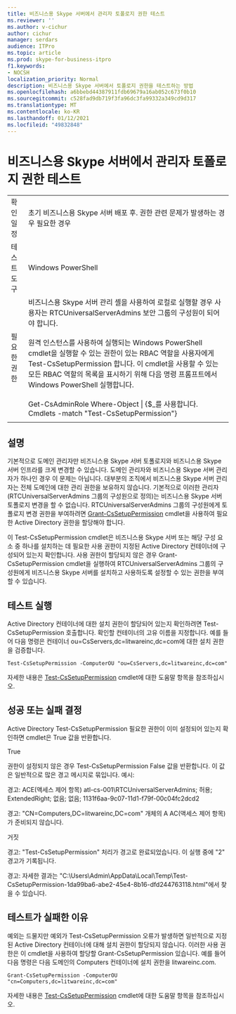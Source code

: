 ```yaml
---
title: 비즈니스용 Skype 서버에서 관리자 토폴로지 권한 테스트
ms.reviewer: ''
ms.author: v-cichur
author: cichur
manager: serdars
audience: ITPro
ms.topic: article
ms.prod: skype-for-business-itpro
f1.keywords:
- NOCSH
localization_priority: Normal
description: 비즈니스용 Skype 서버에서 토폴로지 권한을 테스트하는 방법
ms.openlocfilehash: a6bbebd44387911fdb69679a16ab052c673f0b10
ms.sourcegitcommit: c528fad9db719f3fa96dc3fa99332a349cd9d317
ms.translationtype: MT
ms.contentlocale: ko-KR
ms.lasthandoff: 01/12/2021
ms.locfileid: "49832848"
---
```

# <a name="testing-admin-topology-rights-in-skype-for-business-server"></a>비즈니스용 Skype 서버에서 관리자 토폴로지 권한 테스트

| | |
|--|--|
|확인 일정|초기 비즈니스용 Skype 서버 배포 후. 권한 관련 문제가 발생하는 경우 필요한 경우|
|테스트 도구|Windows PowerShell|
|필요한 권한|비즈니스용 Skype 서버 관리 셸을 사용하여 로컬로 실행할 경우 사용자는 RTCUniversalServerAdmins 보안 그룹의 구성원이 되어야 합니다.<br/><br/>원격 인스턴스를 사용하여 실행되는 Windows PowerShell cmdlet을 실행할 수 있는 권한이 있는 RBAC 역할을 사용자에게 Test-CsSetupPermission 합니다. 이 cmdlet을 사용할 수 있는 모든 RBAC 역할의 목록을 표시하기 위해 다음 명령 프롬프트에서 Windows PowerShell 실행합니다.<br/><br/>Get-CsAdminRole Where-Object \| {$_를 사용합니다. Cmdlets -match "Test-CsSetupPermission"}|
|||

## <a name="description"></a>설명

기본적으로 도메인 관리자만 비즈니스용 Skype 서버 토폴로지와 비즈니스용 Skype 서버 인프라를 크게 변경할 수 있습니다. 도메인 관리자와 비즈니스용 Skype 서버 관리자가 하나인 경우 이 문제는 아닙니다. 대부분의 조직에서 비즈니스용 Skype 서버 관리자는 전체 도메인에 대한 관리 권한을 보유하지 않습니다. 기본적으로 이러한 관리자(RTCUniversalServerAdmins 그룹의 구성원으로 정의)는 비즈니스용 Skype 서버 토폴로지 변경을 할 수 없습니다. RTCUniversalServerAdmins 그룹의 구성원에게 토폴로지 변경 권한을 부여하려면 [Grant-CsSetupPermission](https://docs.microsoft.com/powershell/module/skype/Grant-CsSetupPermission) cmdlet을 사용하여 필요한 Active Directory 권한을 할당해야 합니다.
 
이 Test-CsSetupPermission cmdlet은 비즈니스용 Skype 서버 또는 해당 구성 요소 중 하나를 설치하는 데 필요한 사용 권한이 지정된 Active Directory 컨테이너에 구성되어 있는지 확인합니다. 사용 권한이 할당되지 않은 경우 Grant-CsSetupPermission cmdlet을 실행하여 RTCUniversalServerAdmins 그룹의 구성원에게 비즈니스용 Skype 서버를 설치하고 사용하도록 설정할 수 있는 권한을 부여할 수 있습니다.

## <a name="running-the-test"></a>테스트 실행

Active Directory 컨테이너에 대한 설치 권한이 할당되어 있는지 확인하려면 Test-CsSetupPermission 호출합니다. 확인할 컨테이너의 고유 이름을 지정합니다. 예를 들어 다음 명령은 컨테이너 ou=CsServers,dc=litwareinc,dc=com에 대한 설치 권한을 검증합니다.

`Test-CsSetupPermission -ComputerOU "ou=CsServers,dc=litwareinc,dc=com"`

자세한 내용은 [Test-CsSetupPermission](https://docs.microsoft.com/powershell/module/skype/Test-CsSetupPermission) cmdlet에 대한 도움말 항목을 참조하십시오.

## <a name="determining-success-or-failure"></a>성공 또는 실패 결정

Active Directory Test-CsSetupPermission 필요한 권한이 이미 설정되어 있는지 확인하면 cmdlet은 True 값을 반환합니다.

True 

권한이 설정되지 않은 경우 Test-CsSetupPermission False 값을 반환합니다. 이 값은 일반적으로 많은 경고 메시지로 묶입니다. 예시:

경고: ACE(액세스 제어 항목) atl-cs-001\RTCUniversalServerAdmins; 허용; ExtendedRight; 없음; 없음; 1131f6aa-9c07-11d1-f79f-00c04fc2dcd2 

경고: "CN=Computers,DC=litwareinc,DC=com" 개체의 A AC(액세스 제어 항목)가 준비되지 않습니다. 

거짓 

경고: "Test-CsSetupPermission" 처리가 경고로 완료되었습니다. 이 실행 중에 "2" 경고가 기록됩니다. 

경고: 자세한 결과는 "C:\Users\Admin\AppData\Local\Temp\Test-CsSetupPermission-1da99ba6-abe2-45e4-8b16-dfd244763118.html"에서 찾을 수 있습니다. 

## <a name="reasons-why-the-test-might-have-failed"></a>테스트가 실패한 이유

예외는 드물지만 예외가 Test-CsSetupPermission 오류가 발생하면 일반적으로 지정된 Active Directory 컨테이너에 대해 설치 권한이 할당되지 않습니다. 이러한 사용 권한은 이 cmdlet을 사용하여 할당할 Grant-CsSetupPermission 있습니다. 예를 들어 다음 명령은 다음 도메인의 Computers 컨테이너에 설치 권한을 litwareinc.com.

`Grant-CsSetupPermission -ComputerOU "cn=Computers,dc=litwareinc,dc=com"`

자세한 내용은 [Test-CsSetupPermission](https://docs.microsoft.com/powershell/module/skype/Test-CsSetupPermission) cmdlet에 대한 도움말 항목을 참조하십시오.
